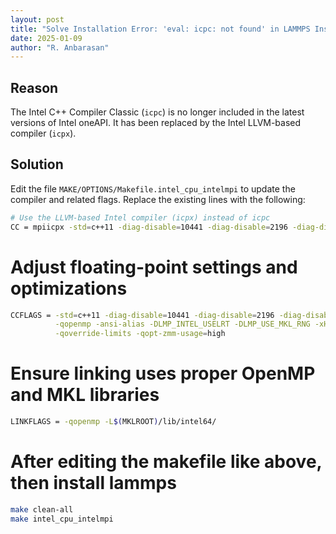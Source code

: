```yaml
---
layout: post
title: "Solve Installation Error: 'eval: icpc: not found' in LAMMPS Installation with oneAPI 2025"
date: 2025-01-09
author: "R. Anbarasan"
---
```


## **Reason**

The Intel C++ Compiler Classic (`icpc`) is no longer included in the latest versions of Intel oneAPI. It has been replaced by the Intel LLVM-based compiler (`icpx`).

## **Solution**

Edit the file `MAKE/OPTIONS/Makefile.intel_cpu_intelmpi` to update the compiler and related flags. Replace the existing lines with the following:

```bash
# Use the LLVM-based Intel compiler (icpx) instead of icpc
CC = mpiicpx -std=c++11 -diag-disable=10441 -diag-disable=2196 -diag-disable=11074 -diag-disable=11076
```
# Adjust floating-point settings and optimizations
```bash
CCFLAGS = -std=c++11 -diag-disable=10441 -diag-disable=2196 -diag-disable=11074 -diag-disable=11076 \
          -qopenmp -ansi-alias -DLMP_INTEL_USELRT -DLMP_USE_MKL_RNG -xHost -O2 -fp-model precise \
          -qoverride-limits -qopt-zmm-usage=high
```
# Ensure linking uses proper OpenMP and MKL libraries
```bash
LINKFLAGS = -qopenmp -L$(MKLROOT)/lib/intel64/
```
# After editing the makefile like above, then install lammps
```bash
make clean-all
make intel_cpu_intelmpi
```
